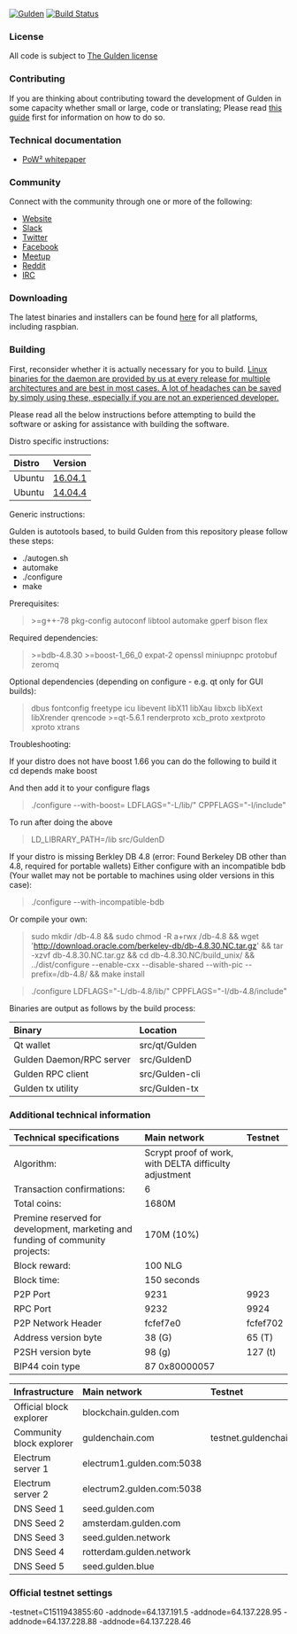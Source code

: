 [![Gulden](https://dev.gulden.com/images/branding/gblue128x128.png)](https://www.Gulden.com)
[![Build Status](https://travis-ci.org/Gulden/gulden-official.svg?branch=pow2_testing)](https://travis-ci.org/Gulden/gulden-official)

### License
All code is subject to [The Gulden license](https://github.com/Gulden/gulden-official/blob/master/COPYING_gulden)

### Contributing
If you are thinking about contributing toward the development of Gulden in some capacity whether small or large, code or translating; Please read [this guide](./CONTRIBUTING.md) first for information on how to do so.

### Technical documentation
* [PoW² whitepaper](https://github.com/Gulden/gulden-official/raw/master/technical_documentation/Gulden_PoW2.pdf)

### Community

Connect with the community through one or more of the following:

* [Website](https://gulden.com)
* [Slack](https://gulden.com/join)
* [Twitter](http://twitter.com/gulden)
* [Facebook](http://facebook.com/gulden)
* [Meetup](https://www.meetup.com/gulden)
* [Reddit](https://www.reddit.com/r/GuldenCommunity)
* [IRC](https://webchat.freenode.net/?channels=Gulden)


### Downloading

The latest binaries and installers can be found [here](https://github.com/Gulden/gulden-official/releases) for all platforms, including raspbian.

### Building
First, reconsider whether it is actually necessary for you to build.
[Linux binaries for the daemon are provided by us at every release for multiple architectures and are best in most cases. A lot of headaches can be saved by simply using these, especially if you are not an experienced developer.](https://github.com/Gulden/gulden-official/releases)

Please read all the below instructions before attempting to build the software or asking for assistance with building the software.

Distro specific instructions:

|Distro|Version|
|:-----------|:-------|
|Ubuntu|[16.04.1](https://gist.github.com/mjmacleod/a3562af661661ce6206e5950e406ff9d) |
|Ubuntu|[14.04.4](https://gist.github.com/mjmacleod/31ad31386fcb421a7ba04948e83ace76) |


Generic instructions:

Gulden is autotools based, to build Gulden from this repository please follow these steps:
* ./autogen.sh
* automake
* ./configure
* make

Prerequisites:
> &gt;=g++-78 pkg-config autoconf libtool automake gperf bison flex

Required dependencies:
> &gt;=bdb-4.8.30 &gt;=boost-1_66_0 expat-2 openssl miniupnpc protobuf zeromq

Optional dependencies (depending on configure - e.g. qt only for GUI builds):
> dbus fontconfig freetype icu libevent libX11 libXau libxcb libXext libXrender  qrencode &gt;=qt-5.6.1 renderproto xcb_proto xextproto xproto xtrans


Troubleshooting:

If your distro  does not have boost 1.66 you can do the following to build it
cd depends
make boost

And then add it to your configure flags
> ./configure --with-boost=<path> LDFLAGS="-L<path>/lib/" CPPFLAGS="-I<path>/include" <otherconfigureflagshere>

To run after doing the above
> LD_LIBRARY_PATH=<path>/lib src/GuldenD 

If your distro is missing Berkley DB 4.8 (error: Found Berkeley DB other than 4.8, required for portable wallets)
Either configure with an incompatible bdb (Your wallet may not be portable to machines using older versions in this case):
> ./configure --with-incompatible-bdb <otherconfigureflagshere>

Or compile your own:
> sudo mkdir /db-4.8 && sudo chmod -R a+rwx /db-4.8 && wget 'http://download.oracle.com/berkeley-db/db-4.8.30.NC.tar.gz' && tar -xzvf db-4.8.30.NC.tar.gz && cd db-4.8.30.NC/build_unix/ && ../dist/configure --enable-cxx --disable-shared --with-pic --prefix=/db-4.8/ && make install

> ./configure LDFLAGS="-L/db-4.8/lib/" CPPFLAGS="-I/db-4.8/include"

Binaries are output as follows by the build process:

|Binary|Location|
|:-----------|:---------|
|Qt wallet|src/qt/Gulden|
|Gulden Daemon/RPC server|src/GuldenD|
|Gulden RPC client|src/Gulden-cli|
|Gulden tx utility|src/Gulden-tx|




### Additional technical information


|Technical specifications|Main network|Testnet|
|:-----------|:---------|:---------|
|Algorithm:|Scrypt proof of work, with DELTA difficulty adjustment||
|Transaction confirmations:|6||
|Total coins:|1680M||
|Premine reserved for development, marketing and funding of community projects:|170M (10%)||
|Block reward:|100 NLG||
|Block time:|150 seconds||
|P2P Port|9231|9923|
|RPC Port|9232|9924|
|P2P Network Header|fcfef7e0|fcfef702|
|Address version byte|38 (G)|65 (T)|
|P2SH version byte|98 (g)|127 (t)|
|BIP44 coin type|87 0x80000057||

|Infrastructure|Main network|Testnet|
|:-----------|:---------|:---------|
|Official block explorer|blockchain.gulden.com||
|Community block explorer|guldenchain.com|testnet.guldenchain.com|
|Electrum server 1|electrum1.gulden.com:5038||
|Electrum server 2|electrum2.gulden.com:5038||
|DNS Seed 1|seed.gulden.com||
|DNS Seed 2|amsterdam.gulden.com||
|DNS Seed 3|seed.gulden.network||
|DNS Seed 4|rotterdam.gulden.network||
|DNS Seed 5|seed.gulden.blue||

### Official testnet settings
-testnet=C1511943855:60 -addnode=64.137.191.5 -addnode=64.137.228.95 -addnode=64.137.228.88 -addnode=64.137.228.46
